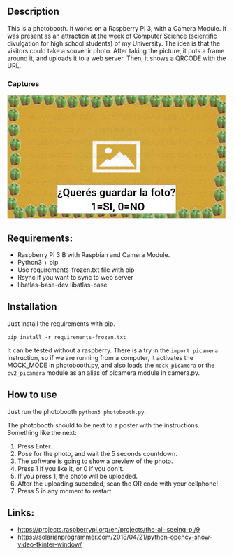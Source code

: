 ## Description
This is a photobooth. It works on a Raspberry Pi 3, with a Camera Module. It was present as an attraction at the week of Computer Science (scientific divulgation for high school students) of my University. The idea is that the visitors could take a souvenir photo. After taking the picture, it puts a frame around it, and uploads it to a web server. Then, it shows a QRCODE with the URL.

### Captures
![confirm dialog](img/photobooth_preview_1.jpg "photo confirm dialog")

## Requirements:
* Raspberry Pi 3 B with Raspbian and Camera Module.
* Python3 + pip
* Use requirements-frozen.txt file with pip
* Rsync if you want to sync to web server
* libatlas-base-dev libatlas-base

## Installation
Just install the requirements with pip.
```
pip install -r requirements-frozen.txt
```
It can be tested without a raspberry. There is a try in the `import picamera` instruction, so if we are running from a computer, it activates the MOCK_MODE in photobooth.py, and also loads the `mock_picamera` or the `cv2_picamera` module as an alias of picamera module in camera.py.

## How to use
Just run the photobooth `python3 photobooth.py`.

The photobooth should to be next to a poster with the instructions. Something like the next:
1. Press Enter.
2. Pose for the photo, and wait the 5 seconds countdown.
3. The software is going to show a preview of the photo. 
4. Press 1 if you like it, or 0 if you don't.
5. If you press 1, the photo will be uploaded.
6. After the uploading succeded, scan the QR code with your cellphone!
7. Press 5 in any moment to restart.

## Links:
- https://projects.raspberrypi.org/en/projects/the-all-seeing-pi/9
- https://solarianprogrammer.com/2018/04/21/python-opencv-show-video-tkinter-window/
